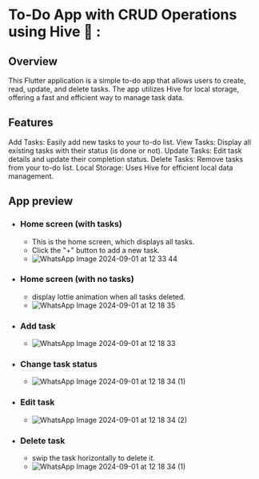 # To-Do App with CRUD Operations using Hive 📑 :

## Overview 
This Flutter application is a simple to-do app that allows users to create, read, update, and delete tasks. The app utilizes Hive for local storage, offering a fast and efficient way to manage task data.

## Features 
Add Tasks: Easily add new tasks to your to-do list.
View Tasks: Display all existing tasks with their status (is done or not).
Update Tasks: Edit task details and update their completion status.
Delete Tasks: Remove tasks from your to-do list.
Local Storage: Uses Hive for efficient local data management.

## App preview

- ### Home screen (with tasks)
  - This is the home screen, which displays all tasks.
  - Click the "+" button to add a new task.
  - ![WhatsApp Image 2024-09-01 at 12 33 44](https://github.com/user-attachments/assets/67498cf1-fdfe-40b8-9f0f-e7fc999ff4d4)

- ### Home screen (with no tasks)
  - display lottie animation when all tasks deleted. 
  - ![WhatsApp Image 2024-09-01 at 12 18 35](https://github.com/user-attachments/assets/637dd9dc-f3c6-48f9-b9f2-03adf8477861)

- ### Add task
  - ![WhatsApp Image 2024-09-01 at 12 18 33](https://github.com/user-attachments/assets/5fb672fd-a6e2-4103-a43b-4c75a341e231)

- ### Change task status
  - ![WhatsApp Image 2024-09-01 at 12 18 34 (1)](https://github.com/user-attachments/assets/1458d99f-16da-4449-8124-e72d62f4aeca)

- ### Edit task
  - ![WhatsApp Image 2024-09-01 at 12 18 34 (2)](https://github.com/user-attachments/assets/7cffa5a7-8595-41ad-87f1-8a215ae42aaf)

- ### Delete task
  - swip the task horizontally to delete it. 
  - ![WhatsApp Image 2024-09-01 at 12 18 34 (1)](https://github.com/user-attachments/assets/b4a0e745-9c8c-4153-bae6-8996881c283f)
